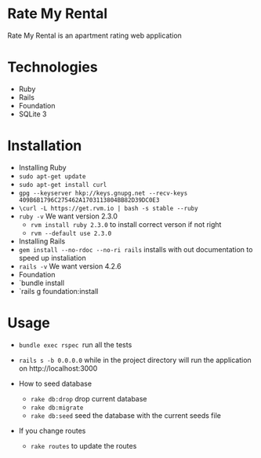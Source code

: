 # Rate My Rental
Rate My Rental is an apartment rating web application

# Technologies
* Ruby
* Rails
* Foundation
* SQLite 3

# Installation
* Installing Ruby
 * `sudo apt-get update`
 * `sudo apt-get install curl`
 * `gpg --keyserver hkp://keys.gnupg.net --recv-keys 409B6B1796C275462A1703113804BB82D39DC0E3`
 * `\curl -L https://get.rvm.io | bash -s stable --ruby`
 * `ruby -v`  We want version 2.3.0
    - `rvm install ruby 2.3.0` to install correct verson if not right
    - `rvm --default use 2.3.0` 
* Installing Rails
 * `gem install --no-rdoc --no-ri rails` installs with out documentation to speed up instaliation
 * `rails -v` We want version 4.2.6
* Foundation
 * `bundle install
 * `rails g foundation:install

# Usage
* `bundle exec rspec `run all the tests
* `rails s -b 0.0.0.0` while in the project directory will run the application on http://localhost:3000
* How to seed database
  - `rake db:drop`   drop current database
  - `rake db:migrate` 
  - `rake db:seed`   seed the database with the current seeds file

* If you change routes
  - `rake routes` to update the routes


